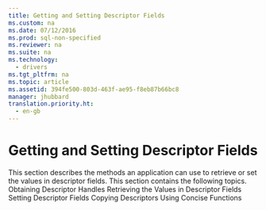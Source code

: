 ```yaml
---
title: Getting and Setting Descriptor Fields
ms.custom: na
ms.date: 07/12/2016
ms.prod: sql-non-specified
ms.reviewer: na
ms.suite: na
ms.technology: 
  - drivers
ms.tgt_pltfrm: na
ms.topic: article
ms.assetid: 394fe500-803d-463f-ae95-f8eb87b66bc8
manager: jhubbard
translation.priority.ht: 
  - en-gb
---
```

# Getting and Setting Descriptor Fields
<?xml version="1.0" encoding="utf-8"?>
<developerConceptualDocument xmlns="http://ddue.schemas.microsoft.com/authoring/2003/5" xmlns:xlink="http://www.w3.org/1999/xlink" xmlns:xsi="http://www.w3.org/2001/XMLSchema-instance" xsi:schemaLocation="http://ddue.schemas.microsoft.com/authoring/2003/5 http://dduestorage.blob.core.windows.net/ddueschema/developer.xsd">
  <introduction>
    <para>This section describes the methods an application can use to retrieve or set the values in descriptor fields.</para>
    <para>This section contains the following topics.  </para>
    <list class="bullet">
      <listItem>
        <para>             <legacyLink xlink:href="936f983f-c7e9-43f3-97ea-dd4b1bbf4654">Obtaining Descriptor Handles</legacyLink>           </para>
      </listItem>
      <listItem>
        <para>             <legacyLink xlink:href="c05b180f-c2b0-437b-8d1c-ce7f4da93287">Retrieving the Values in Descriptor Fields</legacyLink>           </para>
      </listItem>
      <listItem>
        <para>             <legacyLink xlink:href="d735dc64-370f-48ab-a59f-6cef9bc4e1e8">Setting Descriptor Fields</legacyLink>           </para>
      </listItem>
      <listItem>
        <para>             <legacyLink xlink:href="949a860d-6579-4218-882e-8c061688dd87">Copying Descriptors</legacyLink>           </para>
      </listItem>
      <listItem>
        <para>             <legacyLink xlink:href="31ac070f-8c59-4fd5-bd5a-466bb27dbca0">Using Concise Functions</legacyLink>           </para>
      </listItem>
    </list>
  </introduction>
  <relatedTopics />
</developerConceptualDocument>